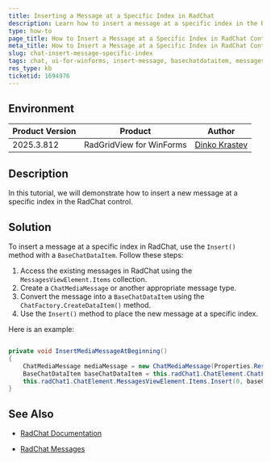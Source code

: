 ```yaml
---
title: Inserting a Message at a Specific Index in RadChat
description: Learn how to insert a message at a specific index in the RadChat control in UI for WinForms. This guide explains how to utilize the `Insert` method with a `BaseChatDataItem`.
type: how-to
page_title: How to Insert a Message at a Specific Index in RadChat Control
meta_title: How to Insert a Message at a Specific Index in RadChat Control
slug: chat-insert-message-specific-index
tags: chat, ui-for-winforms, insert-message, basechatdataitem, messagesviewelement
res_type: kb
ticketid: 1694976
---
```


## Environment

|Product Version|Product|Author|
|----|----|----|
|2025.3.812|RadGridView for WinForms|[Dinko Krastev](https://www.telerik.com/blogs/author/dinko-krastev)|

## Description

In this tutorial, we will demonstrate how to insert a new message at a specific index in the RadChat control.

## Solution

To insert a message at a specific index in RadChat, use the `Insert()` method with a `BaseChatDataItem`. Follow these steps:

1. Access the existing messages in RadChat using the `MessagesViewElement.Items` collection.
2. Create a `ChatMediaMessage` or another appropriate message type.
3. Convert the message into a `BaseChatDataItem` using the `ChatFactory.CreateDataItem()` method.
4. Use the `Insert()` method to place the new message at a specific index.

Here is an example:

````C#

private void InsertMediaMessageAtBeginning()
{
    ChatMediaMessage mediaMessage = new ChatMediaMessage(Properties.Resources.AndrewFuller, new Size(300, 200), null, this.radChat1.Author, DateTime.Now);
    BaseChatDataItem baseChatDataItem = this.radChat1.ChatElement.ChatFactory.CreateDataItem(mediaMessage);
    this.radChat1.ChatElement.MessagesViewElement.Items.Insert(0, baseChatDataItem);
}

````

## See Also

* [RadChat Documentation](https://docs.telerik.com/devtools/winforms/controls/chat/overview)

* [RadChat Messages](https://docs.telerik.com/devtools/winforms/controls/chat/chat-items/messages)
